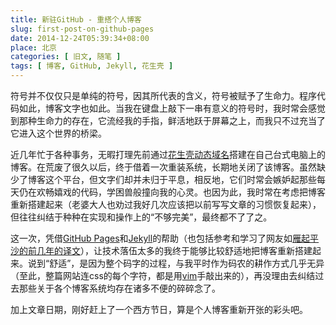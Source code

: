 ```yaml
---
title: 新驻GitHub - 重搭个人博客
slug: first-post-on-github-pages
date: 2014-12-24T05:39:34+08:00
place: 北京
categories: [ 旧文, 随笔 ]
tags: [ 博客, GitHub, Jekyll, 花生壳 ]
---
```

符号并不仅仅只是单纯的符号，因其所代表的含义，符号被赋予了生命力。程序代码如此，博客文字也如此。当我在键盘上敲下一串有意义的符号时，我时常会感觉到那种生命力的存在，它流经我的手指，鲜活地跃于屏幕之上，而我只不过充当了它进入这个世界的桥梁。

近几年忙于各种事务，无暇打理先前通过[花生壳动态域名]搭建在自己台式电脑上的博客。在荒废了很久以后，终于借着一次重装系统，长期地关闭了该博客。虽然缺少了博客这个平台，但文字们却并未归于平息，相反地，它们时常会嫉妒起那些每天仍在欢畅嬉戏的代码，学困兽般撞向我的心灵。也因为此，我时常在考虑把博客重新搭建起来（老婆大人也劝过我好几次应该把以前写写文章的习惯恢复起来），但往往纠结于种种在实现和操作上的“不够完美”，最终都不了了之。

这一次，凭借[GitHub Pages]和[Jekyll]的帮助（也包括参考和学习了网友如[雁起平沙的前几年的译文]），让技术落伍太多的我终于能够比较舒适地把博客重新搭建起来。说到“舒适”，是因为整个码字的过程，与我平时作为码农的耕作方式几乎无异（至此，整篇网站连css的每个字符，都是用[vim]手敲出来的），再没理由去纠结过去那些关于各个博客系统均存在诸多不便的碎碎念了。

加上文章日期，刚好赶上了一个西方节日，算是个人博客重新开张的彩头吧。

[花生壳动态域名]: http://hsk.oray.com/
[GitHub Pages]: http://pages.github.com/
[Jekyll]: http://github.com/mojombo/jekyll
[雁起平沙的前几年的译文]: http://yanping.me/cn/blog/2011/12/15/building-static-sites-with-jekyll/
[vim]: http://www.vim.org/
